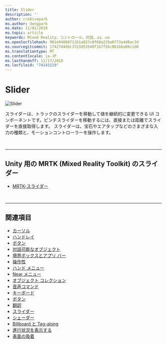 ```yaml
---
title: Slider
description: ''
author: cre8ivepark
ms.author: dongpark
ms.date: 11/01/2019
ms.topic: article
keywords: Mixed Reality、コントロール、対話、ui、ux
ms.openlocfilehash: 901e0408071161a827c0f60a229a6f73a440ac2d
ms.sourcegitcommit: 17427d4d8c3723d53540f1b7f5bc061bba08c1d6
ms.translationtype: MT
ms.contentlocale: ja-JP
ms.lasthandoff: 11/17/2019
ms.locfileid: "74143219"
---
```

# <a name="slider"></a>Slider

![Slider](images/UX/UX_Hero_Slider.jpg)

スライダーは、トラックのスライダーを移動して値を継続的に変更できる UI コンポーネントです。ピンチスライダーを移動するには、直接または距離でスライダーを直接取得します。 スライダーは、宝石やエアタップなどのさまざまな入力の種類と、モーションコントローラーを操作します。

<br>

---

## <a name="slider-in-mrtkmixed-reality-toolkit-for-unity"></a>Unity 用の MRTK (Mixed Reality Toolkit) のスライダー

* [MRTK-スライダー](https://microsoft.github.io/MixedRealityToolkit-Unity/Documentation/README_Sliders.html)

<br>

---

## <a name="see-also"></a>関連項目

* [カーソル](cursors.md)
* [ハンドレイ](point-and-commit.md)
* [ボタン](button.md)
* [対話可能なオブジェクト](interactable-object.md)
* [境界ボックスとアプリ バー](app-bar-and-bounding-box.md)
* [操作性](direct-manipulation.md)
* [ハンド メニュー](hand-menu.md)
* [Near メニュー](near-menu.md)
* [オブジェクト コレクション](object-collection.md)
* [音声コマンド](voice-input.md)
* [キーボード](keyboard.md)
* [ボタン](tooltip.md)
* [翻訳](slate.md)
* [スライダー](slider.md)
* [シェーダー](shader.md)
* [Billboard と Tag-along](billboarding-and-tag-along.md)
* [進行状況を表示する](progress.md)
* [表面の吸着](surface-magnetism.md)
